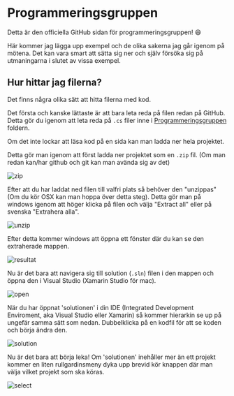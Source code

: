 # Programmeringsgruppen

Detta är den officiella GitHub sidan för programmeringsgruppen! :smile:

Här kommer jag lägga upp exempel och de olika sakerna jag går igenom på mötena.
Det kan vara smart att sätta sig ner och själv försöka sig på utmaningarna i slutet av vissa exempel.

## Hur hittar jag filerna?

Det finns några olika sätt att hitta filerna med kod.

Det första och kanske lättaste är att bara leta reda på filen redan på GitHub. Detta gör du igenom att leta reda på `.cs` filer inne i [Programmeringsgruppen](https://github.com/NogginBops/Programmeringsgruppen/tree/master/Programmeringsgruppen) foldern.

Om det inte lockar att läsa kod på en sida kan man ladda ner hela projektet.

Detta gör man igenom att först ladda ner projektet som en `.zip` fil. (Om man redan kan/har github och git kan man avända sig av det)

![zip](screenshots/zip.PNG?raw=true "Ladda ned filen som zip")

Efter att du har laddat ned filen till valfri plats så behöver den "unzippas" (Om du kör OSX kan man hoppa över detta steg). Detta gör man på windows igenom att höger klicka på filen och välja "Extract all" eller på svenska "Extrahera alla".

![unzip](screenshots/unzip.PNG?rew=true "Extrahera alla...")

Efter detta kommer windows att öppna ett fönster där du kan se den extraherade mappen.

![resultat](screenshots/result1.PNG?raw=true "Den extraherade mappen")

Nu är det bara att navigera sig till solution (`.sln`) filen i den mappen och öppna den i Visual Studio (Xamarin Studio för mac).

![open](screenshots/open.PNG?raw=true "Dubbelklicka på .sln filen för att öppna")

När du har öppnat 'solutionen' i din IDE (Integrated Development Enviroment, aka Visual Studio eller Xamarin) så kommer hierarkin se up på ungefär samma sätt som nedan. Dubbelklicka på en kodfil för att se koden och börja ändra den.

![solution](screenshots/solution.PNG?raw=true "Dubbelklicka på .cs filen för att öppna koden")

Nu är det bara att börja leka! Om 'solutionen' inehåller mer än ett projekt kommer en liten rullgardinsmeny dyka upp brevid kör knappen där man välja vilket projekt som ska köras.

![select](screenshots/select.PNG?raw=true "Här kan du välja vilket projekt som ska köras")
